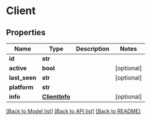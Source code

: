 # Client

## Properties
Name | Type | Description | Notes
------------ | ------------- | ------------- | -------------
**id** | **str** |  | 
**active** | **bool** |  | [optional] 
**last_seen** | **str** |  | [optional] 
**platform** | **str** |  | 
**info** | [**ClientInfo**](ClientInfo.md) |  | [optional] 

[[Back to Model list]](../README.md#documentation-for-models) [[Back to API list]](../README.md#documentation-for-api-endpoints) [[Back to README]](../README.md)


